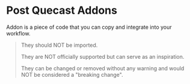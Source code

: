 # Post Quecast Addons

Addon is a piece of code that you can copy and integrate into your workflow. 

> They should NOT be imported. 
>
> They are NOT officially supported but can serve as an inspiration.
> 
> They can be changed or removed without any warning and would NOT be considered a "breaking change".
